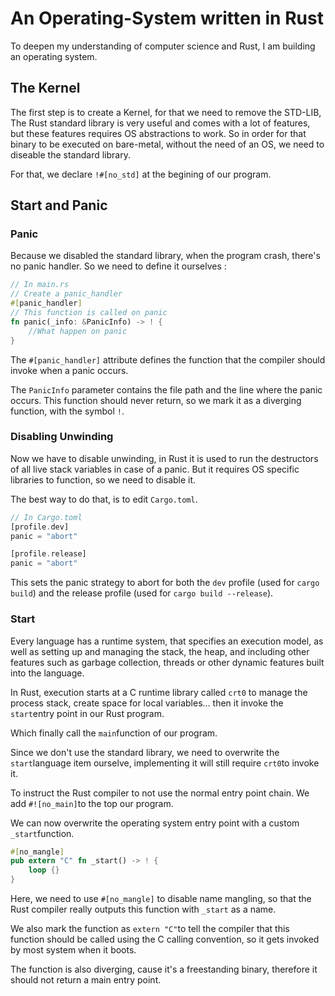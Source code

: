 # An Operating-System written in Rust

To deepen my understanding of computer science and Rust, 
I am building an operating system. 

## The Kernel 

The first step is to create a Kernel, for that we need to remove the STD-LIB, 
The Rust standard library is very useful and comes with a lot of features, 
but these features requires OS abstractions to work. 
So in order for that binary to be executed on bare-metal, without the need of an OS, 
we need to diseable the standard library. 

For that, we declare `!#[no_std]` at the begining of our program. 

## Start and Panic

### Panic
Because we disabled the standard library, when the program crash, there's no panic handler. 
So we need to define it ourselves :

```rust
// In main.rs
// Create a panic_handler 
#[panic_handler]
// This function is called on panic 
fn panic(_info: &PanicInfo) -> ! {
    //What happen on panic
}
```

The `#[panic_handler]` attribute defines the function that the compiler should invoke when a panic occurs.

The `PanicInfo` parameter contains the file path and the line where the panic occurs.
This function should never return, so we mark it as a diverging function, with the symbol `!`.

### Disabling Unwinding

Now we have to disable unwinding, in Rust it is used to run the destructors of all live stack variables in case of a panic.
But it requires OS specific libraries to function, so we need to disable it. 

The best way to do that, is to edit `Cargo.toml`.

```rust
// In Cargo.toml
[profile.dev]
panic = "abort"

[profile.release]
panic = "abort"
```

This sets the panic strategy to abort for both the `dev` profile (used for `cargo build`) and the release profile (used for `cargo build --release`).

### Start

Every language has a runtime system, that specifies an execution model, as well as setting up and managing the stack, the heap, and including other features such as garbage collection, threads or other dynamic features built into the language.

In Rust, execution starts at a C runtime library called `crt0` to manage the process stack, create space for local variables... then it invoke the `start`entry point in our Rust program. 

Which finally call the `main`function of our program.

Since we don't use the standard library, we need to overwrite the `start`language item ourselve, implementing it will still require `crt0`to invoke it. 

To instruct the Rust compiler to not use the normal entry point chain. 
We add `#![no_main]`to the top our program. 

We can now overwrite the operating system entry point with a custom `_start`function. 

```rust
#[no_mangle]
pub extern "C" fn _start() -> ! {
    loop {}
}
```

Here, we need to use `#[no_mangle]` to disable name mangling, so that the Rust compiler really outputs this function with `_start` as a name. 

We also mark the function as `extern "C"`to tell the compiler that this function should be called using the C calling convention, so it gets invoked by most system when it boots. 

The function is also diverging, cause it's a freestanding binary, therefore it should not return a main entry point. 









